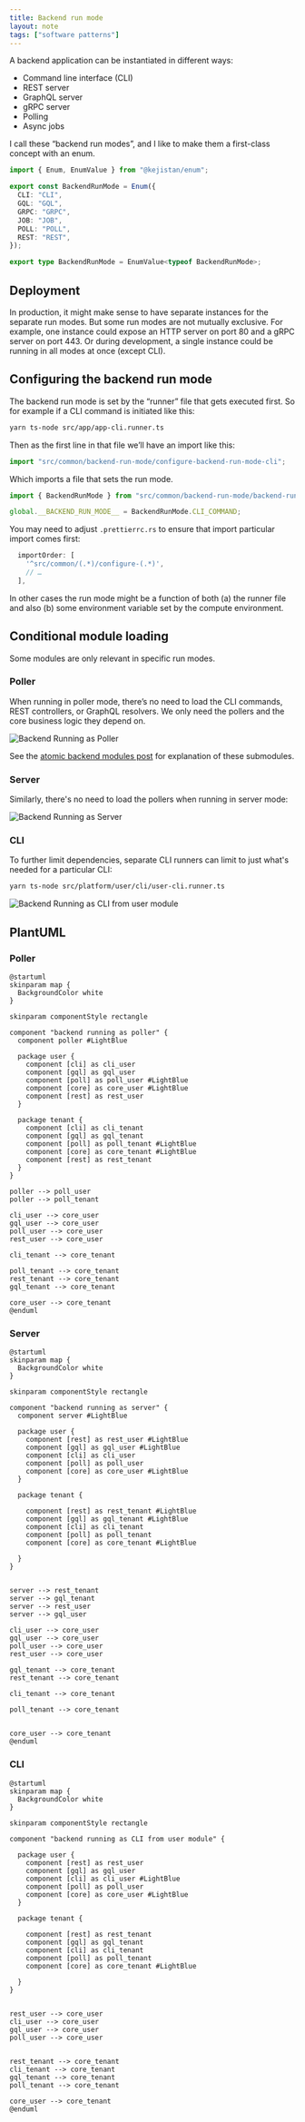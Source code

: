 ```yaml
---
title: Backend run mode
layout: note
tags: ["software patterns"]
---
```


A backend application can be instantiated in different ways:

- Command line interface (CLI)
- REST server
- GraphQL server
- gRPC server
- Polling
- Async jobs

I call these “backend run modes”, and I like to make them a first-class concept with an enum.

```ts
import { Enum, EnumValue } from "@kejistan/enum";

export const BackendRunMode = Enum({
  CLI: "CLI",
  GQL: "GQL",
  GRPC: "GRPC",
  JOB: "JOB",
  POLL: "POLL",
  REST: "REST",
});

export type BackendRunMode = EnumValue<typeof BackendRunMode>;
```

## Deployment

In production, it might make sense to have separate instances for the separate run modes. But some run modes are not mutually exclusive. For example, one instance could expose an HTTP server on port 80 and a gRPC server on port 443. Or during development, a single instance could be running in all modes at once (except CLI).

## Configuring the backend run mode

The backend run mode is set by the “runner” file that gets executed first. So for example if a CLI command is initiated like this:

```sh
yarn ts-node src/app/app-cli.runner.ts
```

Then as the first line in that file we’ll have an import like this:

```ts
import "src/common/backend-run-mode/configure-backend-run-mode-cli";
```

Which imports a file that sets the run mode.

```ts
import { BackendRunMode } from "src/common/backend-run-mode/backend-run-mode";

global.__BACKEND_RUN_MODE__ = BackendRunMode.CLI_COMMAND;
```

You may need to adjust `.prettierrc.rs` to ensure that import particular import comes first:

```js
  importOrder: [
    '^src/common/(.*)/configure-(.*)',
    // …
  ],
```

In other cases the run mode might be a function of both (a) the runner file and also (b) some environment variable set by the compute environment.

## Conditional module loading

Some modules are only relevant in specific run modes.

### Poller

When running in poller mode, there’s no need to load the CLI commands, REST controllers, or GraphQL resolvers. We only need the pollers and the core business logic they depend on.

![Backend Running as Poller](/images/posts/backend-running-as-poller.png)

See the [atomic backend modules post](/posts/2022-08-13-atomic-backend-modules.png) for explanation of these submodules.

### Server

Similarly, there's no need to load the pollers when running in server mode:

![Backend Running as Server](/images/posts/backend-running-as-server.png)

### CLI

To further limit dependencies, separate CLI runners can limit to just what's needed for a particular CLI:

```sh
yarn ts-node src/platform/user/cli/user-cli.runner.ts
```

![Backend Running as CLI from user module](/images/posts/backend-running-as-cli-from-user-module.png)

## PlantUML

### Poller

```
@startuml
skinparam map {
  BackgroundColor white
}

skinparam componentStyle rectangle

component "backend running as poller" {
  component poller #LightBlue

  package user {
    component [cli] as cli_user
    component [gql] as gql_user
    component [poll] as poll_user #LightBlue
    component [core] as core_user #LightBlue
    component [rest] as rest_user
  }

  package tenant {
    component [cli] as cli_tenant
    component [gql] as gql_tenant
    component [poll] as poll_tenant #LightBlue
    component [core] as core_tenant #LightBlue
    component [rest] as rest_tenant
  }
}

poller --> poll_user
poller --> poll_tenant

cli_user --> core_user
gql_user --> core_user
poll_user --> core_user
rest_user --> core_user

cli_tenant --> core_tenant

poll_tenant --> core_tenant
rest_tenant --> core_tenant
gql_tenant --> core_tenant

core_user --> core_tenant
@enduml
```

### Server

```
@startuml
skinparam map {
  BackgroundColor white
}

skinparam componentStyle rectangle

component "backend running as server" {
  component server #LightBlue

  package user {
    component [rest] as rest_user #LightBlue
    component [gql] as gql_user #LightBlue
    component [cli] as cli_user
    component [poll] as poll_user
    component [core] as core_user #LightBlue
  }

  package tenant {

    component [rest] as rest_tenant #LightBlue
    component [gql] as gql_tenant #LightBlue
    component [cli] as cli_tenant
    component [poll] as poll_tenant
    component [core] as core_tenant #LightBlue

  }
}


server --> rest_tenant
server --> gql_tenant
server --> rest_user
server --> gql_user

cli_user --> core_user
gql_user --> core_user
poll_user --> core_user
rest_user --> core_user

gql_tenant --> core_tenant
rest_tenant --> core_tenant

cli_tenant --> core_tenant

poll_tenant --> core_tenant


core_user --> core_tenant
@enduml
```

### CLI

```
@startuml
skinparam map {
  BackgroundColor white
}

skinparam componentStyle rectangle

component "backend running as CLI from user module" {

  package user {
    component [rest] as rest_user
    component [gql] as gql_user
    component [cli] as cli_user #LightBlue
    component [poll] as poll_user
    component [core] as core_user #LightBlue
  }

  package tenant {

    component [rest] as rest_tenant
    component [gql] as gql_tenant
    component [cli] as cli_tenant
    component [poll] as poll_tenant
    component [core] as core_tenant #LightBlue

  }
}


rest_user --> core_user
cli_user --> core_user
gql_user --> core_user
poll_user --> core_user


rest_tenant --> core_tenant
cli_tenant --> core_tenant
gql_tenant --> core_tenant
poll_tenant --> core_tenant

core_user --> core_tenant
@enduml
```
